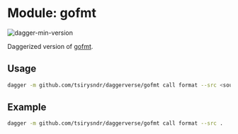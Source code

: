 # Module: gofmt

![dagger-min-version](https://img.shields.io/badge/dagger%20version-v0.9.7-green)

Daggerized version of [gofmt](https://godoc.org/cmd/gofmt).

## Usage

```sh
dagger -m github.com/tsirysndr/daggerverse/gofmt call format --src <source>
```

## Example

```sh
dagger -m github.com/tsirysndr/daggerverse/gofmt call format --src .
```
